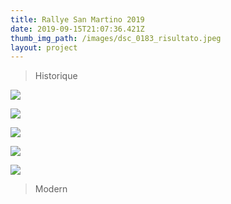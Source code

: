 ```yaml
---
title: Rallye San Martino 2019
date: 2019-09-15T21:07:36.421Z
thumb_img_path: /images/dsc_0183_risultato.jpeg
layout: project
---
```

> Historique

![](/images/dsc_0200_risultato.jpeg)

![](/images/dsc_0192_risultato.jpeg)

![](/images/dsc_0170_risultato.jpeg)

![](/images/dsc_0171_risultato.jpeg)

![](/images/dsc_0183_risultato.jpeg)

> Modern

![]()
